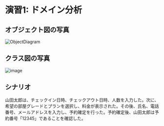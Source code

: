 # 演習1: ドメイン分析
## オブジェクト図の写真
![ObjectDiagram](https://github.com/user-attachments/assets/c23289cb-b18f-4189-96a2-fa4c831c0819)

## クラス図の写真
![image](https://github.com/user-attachments/assets/cd889682-db15-4143-ae1a-d28298d7e6b8)

## シナリオ
山田太郎は、チェックイン日時、チェックアウト日時、人数を入力した。次に、希望の部屋グレードとプランを選択し、料金が表示された。その後、氏名、電話番号、メールアドレスを入力し、予約確定を行った。予約確定後、山田太郎は予約番号「12345」であることを確認した。
